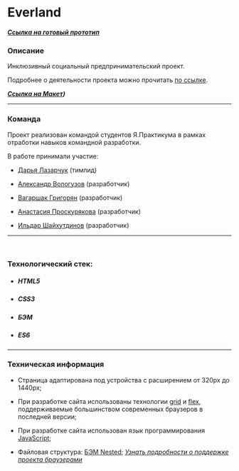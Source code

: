 # Everland
***[Ссылка на готовый прототип](https://dashalalala24.github.io/everland)***

### Описание

Инклюзивный социальный предпринимательский проект.

Подробнее о деятельности проекта можно прочитать [по ссылке](https://evland.ru/main/o_project/).

***[Ссылка на Макет](https://www.figma.com/file/59a1PXM1KLWN0hWWMl1Kni/Everland-(%D0%92%D0%B5%D0%B1%2B)?type=design&node-id=430-712&t=cIr8QWmy0lYUV97M-0))***

___

### Команда

Проект реализован командой студентов Я.Практикума в рамках отработки навыков командной разработки.

В работе принимали участие:
* [Дарья Лазарчук](https://github.com/dashalalala24) (тимлид)

* [Александр Вологузов](https://github.com/Himany) (разработчик)

* [Вагаршак Григорян](https://github.com/VLGrigoryan) (разработчик)

* [Анастасия Проскурякова](https://github.com/alicerossiinthecodeworld) (разработчик)

* [Ильдар Шайхутдинов](https://github.com/misterildar) (разработчик)


___

​

### Технологический стек:

* ##### HTML5

* ##### CSS3

* ##### БЭМ

* ##### ES6


___

### Техническая информация

* Страница адаптирована под устройства с расширением от 320px до 1440px;

* При разработке сайта использованы технологии [grid](https://developer.mozilla.org/ru/docs/Web/CSS/CSS_Grid_Layout/Basic_Concepts_of_Grid_Layout) и [flex](https://developer.mozilla.org/ru/docs/Learn/CSS/CSS_layout/Flexbox), поддерживаемые большинством современных браузеров в последней версии;
* При разработке сайта использован язык программирования [JavaScript](https://ru.wikipedia.org/wiki/JavaScript);
* Файловая структура: [БЭМ Nested](https://ru.bem.info/methodology/filestructure/#nested);
*[Узнать подробности о поддержке проекта браузерами](https://caniuse.com/)*
